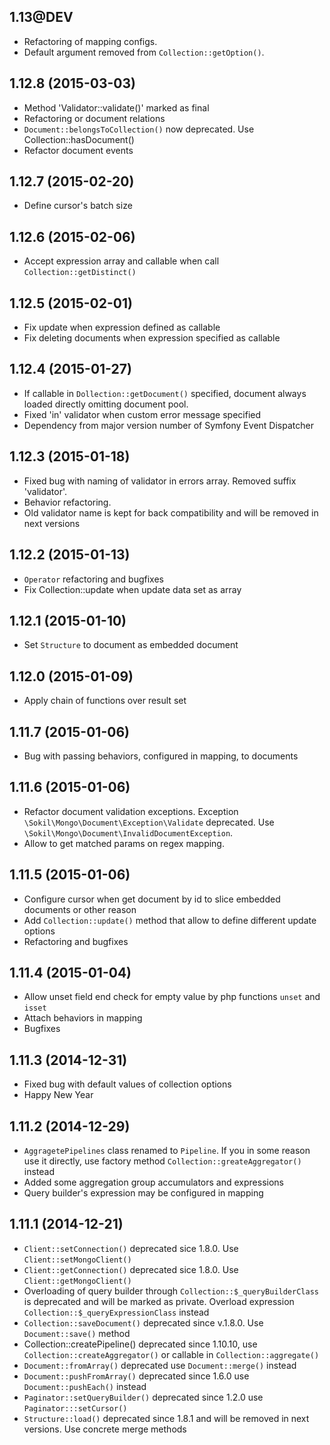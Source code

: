 ## 1.13@DEV
  * Refactoring of mapping configs. 
  * Default argument removed from `Collection::getOption()`.

## 1.12.8 (2015-03-03)
  * Method 'Validator::validate()' marked as final
  * Refactoring or document relations
  * `Document::belongsToCollection()` now deprecated. Use Collection::hasDocument()
  * Refactor document events

## 1.12.7 (2015-02-20)
  * Define cursor's batch size

## 1.12.6 (2015-02-06)
  * Accept expression array and callable when call `Collection::getDistinct()`

## 1.12.5 (2015-02-01)
  * Fix update when expression defined as callable
  * Fix deleting documents when expression specified as callable

## 1.12.4 (2015-01-27)
  * If callable in `Dollection::getDocument()` specified, document always loaded directly omitting document pool.
  * Fixed 'in' validator when custom error message specified
  * Dependency from major version number of Symfony Event Dispatcher

## 1.12.3 (2015-01-18)
  * Fixed bug with naming of validator in errors array. Removed suffix 'validator'.
  * Behavior refactoring.
  * Old validator name is kept for back compatibility and will be removed in next versions

## 1.12.2 (2015-01-13)
  * `Operator` refactoring and bugfixes
  * Fix Collection::update when update data set as array

## 1.12.1 (2015-01-10)
  * Set `Structure` to document as embedded document

## 1.12.0 (2015-01-09)
  * Apply chain of functions over result set

## 1.11.7 (2015-01-06)
  * Bug with passing behaviors, configured in mapping, to documents

## 1.11.6 (2015-01-06)
  * Refactor document validation exceptions. Exception `\Sokil\Mongo\Document\Exception\Validate` deprecated. Use `\Sokil\Mongo\Document\InvalidDocumentException`.
  * Allow to get matched params on regex mapping.

## 1.11.5 (2015-01-06)
  * Configure cursor when get document by id to slice embedded documents or other reason
  * Add `Collection::update()` method that allow to define different update options
  * Refactoring and bugfixes

## 1.11.4 (2015-01-04)
  * Allow unset field end check for empty value by php functions `unset` and `isset`
  * Attach behaviors in mapping
  * Bugfixes

## 1.11.3 (2014-12-31)
  * Fixed bug with default values of collection options
  * Happy New Year

## 1.11.2 (2014-12-29)
  * `AggragetePipelines` class renamed to `Pipeline`. If you in some reason use it directly, use factory method `Collection::greateAggregator()` instead
  * Added some aggregation group accumulators and expressions
  * Query builder's expression may be configured in mapping

## 1.11.1 (2014-12-21)

  * ```Client::setConnection()``` deprecated sice 1.8.0. Use ```Client::setMongoClient()```
  * ```Client::getConnection()``` deprecated sice 1.8.0. Use ```Client::getMongoClient()```
  * Overloading of query builder through ```Collection::$_queryBuilderClass``` is deprecated and will be marked as private. Overload expression ```Collection::$_queryExpressionClass``` instead
  * ```Collection::saveDocument()``` deprecated since v.1.8.0. Use ```Document::save()``` method
  * Collection::createPipeline() deprecated since 1.10.10, use ```Collection::createAggregator()``` or callable in ```Collection::aggregate()```
  * ```Document::fromArray()``` deprecated use ```Document::merge()``` instead
  * ```Document::pushFromArray()``` deprecated since 1.6.0 use ```Document::pushEach()``` instead
  * ```Paginator::setQueryBuilder()``` deprecated since 1.2.0 use ```Paginator:::setCursor()```
  * ```Structure::load()``` deprecated since 1.8.1 and will be removed in next versions. Use concrete merge methods
